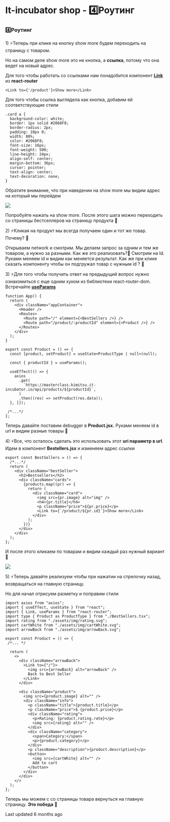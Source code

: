 # It-incubator shop - 4️⃣Роутинг

### 4️⃣Роутинг

1\) ⚡Теперь при клике на кнопку show more будем переходить на страницу с товаром.

Но на самом деле show more это не кнопка, а **ссылка**, потому что она ведет на новый адрес.

Для того чтобы работать со ссылками нам понадобится компонент [**Link** ](https://reactrouter.com/start/library/navigating#link)из **react-router**

```
<Link to={'/product'}>Show more</Link>
```

Для того чтобы ссылка выглядела как кнопка, добавим ей соответствующие стили

```
.card a {
  background-color: white;
  border: 1px solid #2068F8;
  border-radius: 2px;
  padding: 10px 0;
  width: 80%;
  color: #2068F8;
  font-size: 16px;
  font-weight: 500;
  line-height: 24px;
  align-self: center;
  margin-bottom: 36px;
  cursor: pointer;
  text-align: center;
  text-decoration: none;
}
```

Обратите внимание, что при наведении на show more мы видим адрес на который мы перейдем

![](https://safronman.gitbook.io/react-intro-lesson/~gitbook/image?url=https%3A%2F%2F79070263-files.gitbook.io%2F%7E%2Ffiles%2Fv0%2Fb%2Fgitbook-x-prod.appspot.com%2Fo%2Fspaces%252FhTGeEIgJENaO5jIZvlrS%252Fuploads%252FXsiwVkdV7y5LFGb6Tpkg%252Fimg-link-2.png%3Falt%3Dmedia%26token%3D91483bcc-52ec-4788-a53d-71c2eacb1542\&width=768\&dpr=4\&quality=100\&sign=4933d96d\&sv=2)

Попробуйте нажать на show more. После этого шага можно переходить со страницы бестселлеров на страницу продукта 🚀

2\) ⚡Кликая на продукт мы всегда получаем один и тот же товар. Почему? 🤔

Открываем network и смотрим. Мы делаем запрос за одним и тем же товаром, а нужно за разными. Как же это реализовать?🤔 Смотрим на Id. Руками меняем id и видим как меняется результат. Как же при клике сказать компоненту чтобы он подгружал товар с нужным id ? 🤔

3\) ⚡Для того чтобы получить ответ на предыдущий вопрос нужно ознакомиться с еще одним хуком из библиотеки react-router-dom. Встречайте [**useParams**](https://reactrouter.com/start/library/url-values#route-params)

```
function App() {
  return (
    <div className="appContainer">
      <Header />
      <Routes>
        <Route path="/" element={<BestSellers />} />
        <Route path="/product/:productId" element={<Product />} />
      </Routes>
    </div>
  );
}
```

```
export const Product = () => {
  const [product, setProduct] = useState<ProductType | null>(null);

  const { productId } = useParams();

  useEffect(() => {
    axios
      .get(
        `https://masterclass.kimitsu.it-incubator.io/api/products/${productId}`,
      )
      .then((res) => setProduct(res.data));
  }, []);

 /*...*/
};
```

Теперь давайте поставим debugger в **Product.jsx.** Руками меняем id в url и видим разные товары 💪

4\) ⚡Все, что осталось сделать это использовать этот **uri параметр в url**. Идем в компонент **Bestellers.jsx** и изменяем адрес ссылки

```
export const BestSellers = () => {
  /*...*/
  return (
    <div className="bestSeller">
      <h2>Bestsellers</h2>
      <div className="cards">
        {products.map((pr) => {
          return (
            <div className="card">
              <img src={pr.image} alt="img" />
              <h4>{pr.title}</h4>
              <p className="price">${pr.price}</p>
              <Link to={`/product/${pr.id}`}>Show more</Link>
            </div>
          );
        })}
      </div>
    </div>
  );
};
```

И после этого кликаем по товарам и видим каждый раз нужный вариант 🚀

![](https://safronman.gitbook.io/react-intro-lesson/~gitbook/image?url=https%3A%2F%2F79070263-files.gitbook.io%2F%7E%2Ffiles%2Fv0%2Fb%2Fgitbook-x-prod.appspot.com%2Fo%2Fspaces%252FhTGeEIgJENaO5jIZvlrS%252Fuploads%252FyXZFJvaZOgfmwatPulne%252FAnimation.gif%3Falt%3Dmedia%26token%3Dc2f24bb3-eaa5-47ad-81e8-bb0c389e4444\&width=768\&dpr=4\&quality=100\&sign=e03eca2\&sv=2)

5\) ⚡Теперь давайте реализуем чтобы при нажатии на стрелочку назад, возвращаться на главную страницу.

Но для начал отрисуем разметку и поправим стили

```
import axios from "axios";
import { useEffect, useState } from "react";
import { Link, useParams } from "react-router";
import type { Product as ProductType } from "./BestSellers.tsx";
import rating from "./assets/img/rating.svg";
import cartWhite from "./assets/img/cartWhite.svg";
import arrowBack from "./assets/img/arrowBack.svg";

export const Product = () => {
 /*... */

  return (
    <>
      <div className="arrowBack">
        <Link to={"/"}>
          <img src={arrowBack} alt="arrowBack" />
          Back to Best Seller
        </Link>
      </div>

      <div className="product">
        <img src={product.image} alt="" />
        <div className="info">
          <p className="title">{product.title}</p>
          <p className="price">$ {product.price}</p>
          <div className="rating">
            <p>Rating: {product.rating.rate}</p>
            <img src={rating} alt="" />
          </div>
          <div className="category">
            <span>Category:</span>
            <p>{product.category}</p>
          </div>
          <p className="description">{product.description}</p>
          <button>
            <img src={cartWhite} alt="" />
            Add to cart
          </button>
        </div>
      </div>
    </>
  );
};
```

Теперь мы можем с со страницы товара вернуться на главную страницу. **Это победа** 🚀

Last updated 6 months ago
